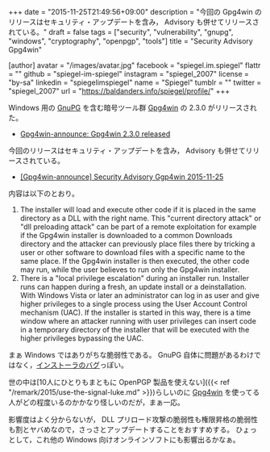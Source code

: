 +++
date = "2015-11-25T21:49:56+09:00"
description = "今回の Gpg4win のリリースはセキュリティ・アップデートを含み， Advisory も併せてリリースされている。"
draft = false
tags = ["security", "vulnerability", "gnupg", "windows", "cryptography", "openpgp", "tools"]
title = "Security Advisory Gpg4win"

[author]
  avatar = "/images/avatar.jpg"
  facebook = "spiegel.im.spiegel"
  flattr = ""
  github = "spiegel-im-spiegel"
  instagram = "spiegel_2007"
  license = "by-sa"
  linkedin = "spiegelimspiegel"
  name = "Spiegel"
  tumblr = ""
  twitter = "spiegel_2007"
  url = "https://baldanders.info/spiegel/profile/"
+++

Windows 用の [GnuPG] を含む暗号ツール群 [Gpg4win] の 2.3.0 がリリースされた。

- [Gpg4win-announce: Gpg4win 2.3.0 released](http://lists.wald.intevation.org/pipermail/gpg4win-announce/2015-November/000067.html)

今回のリリースはセキュリティ・アップデートを含み， Advisory も併せてリリースされている。

- [[Gpg4win-announce] Security Advisory Ggp4win 2015-11-25](http://lists.wald.intevation.org/pipermail/gpg4win-announce/2015-November/000066.html)

内容は以下のとおり。

1. The installer will load and execute other code if it is placed in the same directory as a DLL with the right name.  This "current directory attack" or "dll preloading attack" can be part of a remote exploitation for example if the Gpg4win installer is downloaded to a common Downloads directory and the attacker can previously place files there by tricking a user or other software to download files with a specific name to the same place. If the Gpg4win installer is then executed, the other code may run, while the user believes to run only the Gpg4win installer.
2. There is a "local privilege escalation" during an installer run.  Installer runs can happen during a fresh, an update install or a deinstallation. With Windows Vista or later an administrator can log in as user and give higher privileges to a single process using the User Account Control mechanism (UAC). If the installer is started in this way, there is a time window where an attacker running with user privileges can insert code in a temporary directory of the installer that will be executed with the higher privileges bypassing the UAC.

まぁ Windows ではありがちな脆弱性である。
GnuPG 自体に問題があるわけではなく，[インストーラのバグ](http://sourceforge.net/p/nsis/bugs/1125/ "NSIS: Nullsoft Scriptable Install System / Bugs / #1125 Code execution / Privilege escalation problems with NSIS installers")っぽい。

世の中は[10人にひとりもまともに OpenPGP 製品を使えない]({{< ref "/remark/2015/use-the-signal-luke.md" >}})らしいのに [Gpg4win] を使ってる人がどの程度いるのかかなり怪しいのだが，まぁ一応。

影響度はよく分からないが， DLL プリロード攻撃の脆弱性も権限昇格の脆弱性も割とヤバめなので，さっさとアップデートすることをおすすめする。
ひょっとして，これ他の Windows 向けオンラインソフトにも影響出るかなぁ。

[GnuPG]: https://gnupg.org/ "The GNU Privacy Guard"
[Gpg4win]: https://www.gpg4win.org/ "Gpg4win - Secure email and file encryption with GnuPG for Windows"
